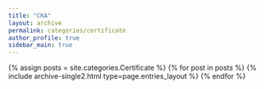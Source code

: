 ```yaml
---
title: "CKA"
layout: archive
permalink: categories/certificate
author_profile: true
sidebar_main: true
---
```


{% assign posts = site.categories.Certificate %}
{% for post in posts %} {% include archive-single2.html type=page.entries_layout %} {% endfor %}
